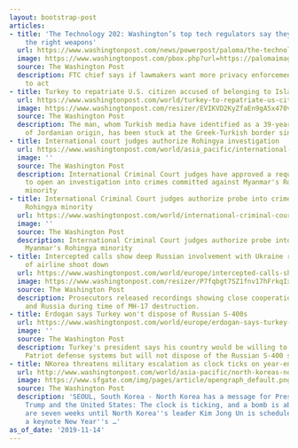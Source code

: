 ```yaml
---
layout: bootstrap-post
articles:
- title: 'The Technology 202: Washington’s top tech regulators say they don’t have
    the right weapons'
  url: https://www.washingtonpost.com/news/powerpost/paloma/the-technology-202/2019/11/14/the-technology-202-washington-s-top-tech-regulators-say-they-don-t-have-the-right-weapons/5dcc425588e0fa10ffd20dec/
  image: https://www.washingtonpost.com/pbox.php?url=https://palomaimages.washingtonpost.com/pr2/44998af73bfa6eca9b6692c096d3a936-680-452-70-8-ROQLPIACRAI6VA2BZQ644UXH3Y.jpg&w=1484&op=resize&opt=1&filter=antialias&t=20170517
  source: The Washington Post
  description: FTC chief says if lawmakers want more privacy enforcement, they need
    to act
- title: Turkey to repatriate U.S. citizen accused of belonging to Islamic State
  url: https://www.washingtonpost.com/world/turkey-to-repatriate-us-citizen-accused-of-belonging-to-islamic-state/2019/11/14/3ec096f8-06de-11ea-9118-25d6bd37dfb1_story.html
  image: https://www.washingtonpost.com/resizer/EVIKVD2KyZfaEn9gA5x470voM7I=/1440x0/smart/arc-anglerfish-washpost-prod-washpost.s3.amazonaws.com/public/RZ5XY5AG4UI6VML5RODHREOTTU.jpg
  source: The Washington Post
  description: The man, whom Turkish media have identified as a 39-year-old American
    of Jordanian origin, has been stuck at the Greek-Turkish border since Monday.
- title: International court judges authorize Rohingya investigation
  url: https://www.washingtonpost.com/world/asia_pacific/international-court-judges-authorize-rohingya-investigation/2019/11/14/73c2b852-06e5-11ea-9118-25d6bd37dfb1_story.html
  image: ''
  source: The Washington Post
  description: International Criminal Court judges have approved a request from prosecutors
    to open an investigation into crimes committed against Myanmar's Rohingya Muslim
    minority
- title: International Criminal Court judges authorize probe into crimes against Myanmar's
    Rohingya minority
  url: https://www.washingtonpost.com/world/international-criminal-court-judges-authorize-probe-into-crimes-against-myanmars-rohingya-minority/2019/11/14/d9b19828-06e4-11ea-9118-25d6bd37dfb1_story.html
  image: ''
  source: The Washington Post
  description: International Criminal Court judges authorize probe into crimes against
    Myanmar's Rohingya minority
- title: Intercepted calls show deep Russian involvement with Ukraine rebels at time
    of airline shoot down
  url: https://www.washingtonpost.com/world/europe/intercepted-calls-show-deep-russian-involvement-with-ukraine-rebels-at-time-of-airline-shoot-down/2019/11/14/8a053064-06df-11ea-a5e2-fccc16fa3576_story.html
  image: https://www.washingtonpost.com/resizer/P7fqbgt7SZ1fnv17hFrkqIxjtpw=/1440x0/smart/arc-anglerfish-washpost-prod-washpost.s3.amazonaws.com/public/DHOS4UAG4MI6VLASGMS5JHVMVI.jpg
  source: The Washington Post
  description: Prosecutors released recordings showing close cooperation between rebels
    and Russia during time of MH-17 destruction.
- title: Erdogan says Turkey won't dispose of Russian S-400s
  url: https://www.washingtonpost.com/world/europe/erdogan-says-turkey-wont-dispose-of-russian-s-400s/2019/11/14/6fdc1a22-06e4-11ea-9118-25d6bd37dfb1_story.html
  image: ''
  source: The Washington Post
  description: Turkey's president says his country would be willing to purchase U.S.-made
    Patriot defense systems but will not dispose of the Russian S-400 system
- title: NKorea threatens military escalation as clock ticks on year-end deadline...
  url: http://www.washingtonpost.com/world/asia-pacific/north-koreas-notice-clock-is-ticking-on-demands-for-new-us-proposals-on-nuclear-talks/2019/11/13/4eb0762c-061c-11ea-9118-25d6bd37dfb1_story.html
  image: https://www.sfgate.com/img/pages/article/opengraph_default.png
  source: The Washington Post
  description: 'SEOUL, South Korea - North Korea has a message for President Donald
    Trump and the United States: The clock is ticking, and a bomb is about to explode.   There
    are seven weeks until North Korea''s leader Kim Jong Un is scheduled to deliver
    a keynote New Year''s …'
as_of_date: '2019-11-14'
---
```


